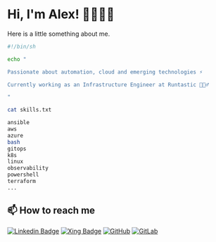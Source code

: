 # Hi, I'm Alex! 👋👨🏻‍💻

Here is a little something about me.

```bash
#!/bin/sh

echo "

Passionate about automation, cloud and emerging technologies ⚡️

Currently working as an Infrastructure Engineer at Runtastic 🏃🏻‍♂

"

cat skills.txt

ansible
aws
azure
bash
gitops
k8s
linux
observability
powershell
terraform
...

```

## 📫 How to reach me

[![Linkedin Badge](https://img.shields.io/badge/Linkedin-blue?style=flat&logo=Linkedin&logoColor=white&link=https://www.linkedin.com/in/alexander-lackner/)](https://www.linkedin.com/in/alexander-lackner/) 
[![Xing Badge](https://img.shields.io/badge/Xing-green?style=flat&logo=Xing&logoColor=white&link=https://xing.to/lackner)](https://xing.to/lackner) 
[![GitHub](https://img.shields.io/badge/-GitHub-181717?style=flat&logo=github&link=https://github.com/al-lac)](https://github.com/al-lac)
[![GitLab](https://img.shields.io/badge/-GitLab-696969?style=flat&logo=gitlab&color696969&link=https://github.com/al-lac)](https://gitlab.com/al-lac)


<!--
**al-lac/al-lac** is a ✨ _special_ ✨ repository because its `README.md` (this file) appears on your GitHub profile.

Here are some ideas to get you started:

- 🔭 I’m currently working on ...
- 🌱 I’m currently learning ...
- 👯 I’m looking to collaborate on ...
- 🤔 I’m looking for help with ...
- 💬 Ask me about ...
- 📫 How to reach me: ...
- 😄 Pronouns: ...
- ⚡ Fun fact: ...
-->

